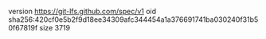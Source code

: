 version https://git-lfs.github.com/spec/v1
oid sha256:420cf0e5b2f9d18ee34309afc344454a1a376691741ba030240f31b50f67819f
size 3719

